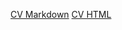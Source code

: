 [CV Markdown](https://hereeast.github.io/rsschool-cv/cv)
[CV HTML](https://hereeast.github.io/rsschool-cv)
